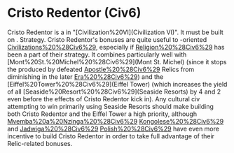 # Cristo Redentor (Civ6)

Cristo Redentor is a in "[Civilization%20VI](Civilization VI)". It must be built on .
Strategy.
Cristo Redentor's bonuses are quite useful to -oriented [Civilizations%20%28Civ6%29](civilizations), especially if [Religion%20%28Civ6%29](religion) has been a part of their strategy. It combines particularly well with [Mont%20St.%20Michel%20%28Civ6%29](Mont St. Michel) (since it stops the produced by defeated [Apostle%20%28Civ6%29](Apostles') Relics from diminishing in the later [Era%20%28Civ6%29](eras)) and the [Eiffel%20Tower%20%28Civ6%29](Eiffel Tower) (which increases the yield of all [Seaside%20Resort%20%28Civ6%29](Seaside Resorts) by 4 and 2 even before the effects of Cristo Redentor kick in). Any cultural civ attempting to win primarily using Seaside Resorts should make building both Cristo Redentor and the Eiffel Tower a high priority, although [Mvemba%20a%20Nzinga%20%28Civ6%29](Mvemba's) [Kongolese%20%28Civ6%29](Kongo) and [Jadwiga%20%28Civ6%29](Jadwiga's) [Polish%20%28Civ6%29](Poland) have even more incentive to build Cristo Redentor in order to take full advantage of their Relic-related bonuses.